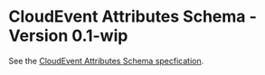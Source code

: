 # CloudEvent Attributes Schema - Version 0.1-wip

See the [CloudEvent Attributes Schema specfication](spec.md).
